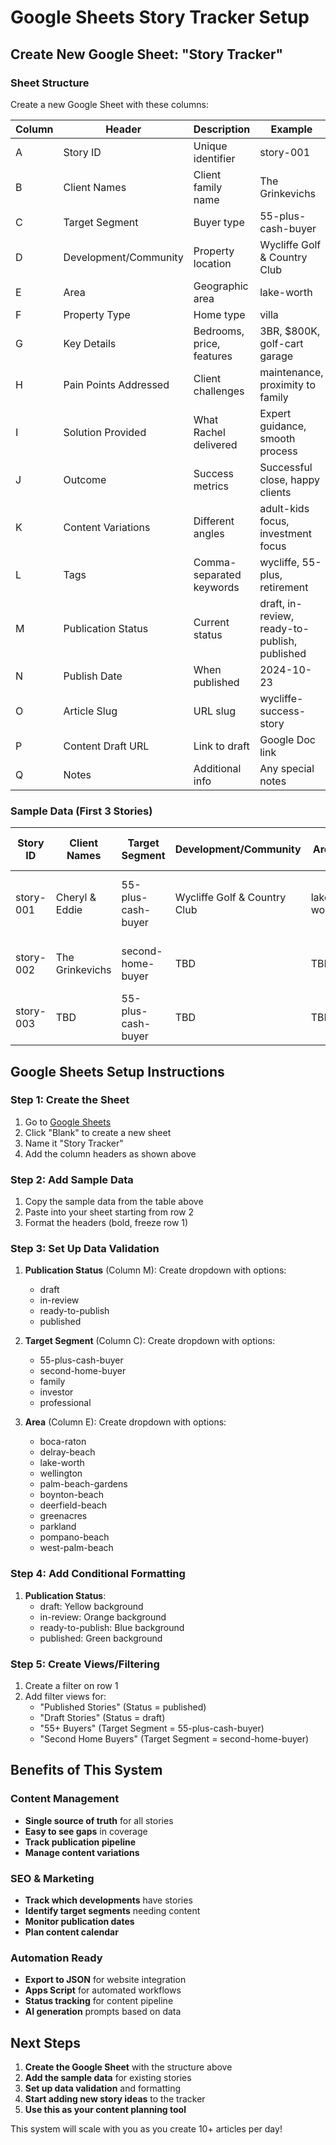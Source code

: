 # Google Sheets Story Tracker Setup

## Create New Google Sheet: "Story Tracker"

### Sheet Structure

Create a new Google Sheet with these columns:

| Column | Header | Description | Example |
|--------|--------|-------------|---------|
| A | Story ID | Unique identifier | story-001 |
| B | Client Names | Client family name | The Grinkevichs |
| C | Target Segment | Buyer type | 55-plus-cash-buyer |
| D | Development/Community | Property location | Wycliffe Golf & Country Club |
| E | Area | Geographic area | lake-worth |
| F | Property Type | Home type | villa |
| G | Key Details | Bedrooms, price, features | 3BR, $800K, golf-cart garage |
| H | Pain Points Addressed | Client challenges | maintenance, proximity to family |
| I | Solution Provided | What Rachel delivered | Expert guidance, smooth process |
| J | Outcome | Success metrics | Successful close, happy clients |
| K | Content Variations | Different angles | adult-kids focus, investment focus |
| L | Tags | Comma-separated keywords | wycliffe, 55-plus, retirement |
| M | Publication Status | Current status | draft, in-review, ready-to-publish, published |
| N | Publish Date | When published | 2024-10-23 |
| O | Article Slug | URL slug | wycliffe-success-story |
| P | Content Draft URL | Link to draft | Google Doc link |
| Q | Notes | Additional info | Any special notes |

### Sample Data (First 3 Stories)

| Story ID | Client Names | Target Segment | Development/Community | Area | Property Type | Key Details | Pain Points Addressed | Solution Provided | Outcome | Content Variations | Tags | Publication Status | Publish Date | Article Slug | Content Draft URL | Notes |
|----------|--------------|----------------|----------------------|------|---------------|-------------|---------------------|-------------------|---------|-------------------|------|-------------------|--------------|---------------|-------------------|-------|
| story-001 | Cheryl & Eddie | 55-plus-cash-buyer | Wycliffe Golf & Country Club | lake-worth | villa | 3BR, $800K, golf-cart garage | retirement transition, maintenance-free living | Expert guidance, smooth process | Successful close, happy clients | - | wycliffe, 55-plus, retirement, golf | published | 2024-10-23 | wycliffe-success-story | - | First success story |
| story-002 | The Grinkevichs | second-home-buyer | TBD | TBD | single-family | TBD, vacation home | multigenerational family needs | TBD | TBD | adult-kids focus, investment focus | nj-buyers, vacation-home, family | draft | - | grinkevich-vacation-home | - | New Jersey business owners |
| story-003 | TBD | 55-plus-cash-buyer | TBD | TBD | TBD | TBD | TBD | TBD | TBD | - | TBD | draft | - | TBD | - | Next story to develop |

## Google Sheets Setup Instructions

### Step 1: Create the Sheet
1. Go to [Google Sheets](https://sheets.google.com)
2. Click "Blank" to create a new sheet
3. Name it "Story Tracker"
4. Add the column headers as shown above

### Step 2: Add Sample Data
1. Copy the sample data from the table above
2. Paste into your sheet starting from row 2
3. Format the headers (bold, freeze row 1)

### Step 3: Set Up Data Validation
1. **Publication Status** (Column M): Create dropdown with options:
   - draft
   - in-review
   - ready-to-publish
   - published

2. **Target Segment** (Column C): Create dropdown with options:
   - 55-plus-cash-buyer
   - second-home-buyer
   - family
   - investor
   - professional

3. **Area** (Column E): Create dropdown with options:
   - boca-raton
   - delray-beach
   - lake-worth
   - wellington
   - palm-beach-gardens
   - boynton-beach
   - deerfield-beach
   - greenacres
   - parkland
   - pompano-beach
   - west-palm-beach

### Step 4: Add Conditional Formatting
1. **Publication Status**:
   - draft: Yellow background
   - in-review: Orange background
   - ready-to-publish: Blue background
   - published: Green background

### Step 5: Create Views/Filtering
1. Create a filter on row 1
2. Add filter views for:
   - "Published Stories" (Status = published)
   - "Draft Stories" (Status = draft)
   - "55+ Buyers" (Target Segment = 55-plus-cash-buyer)
   - "Second Home Buyers" (Target Segment = second-home-buyer)

## Benefits of This System

### Content Management
- **Single source of truth** for all stories
- **Easy to see gaps** in coverage
- **Track publication pipeline**
- **Manage content variations**

### SEO & Marketing
- **Track which developments** have stories
- **Identify target segments** needing content
- **Monitor publication dates**
- **Plan content calendar**

### Automation Ready
- **Export to JSON** for website integration
- **Apps Script** for automated workflows
- **Status tracking** for content pipeline
- **AI generation** prompts based on data

## Next Steps

1. **Create the Google Sheet** with the structure above
2. **Add the sample data** for existing stories
3. **Set up data validation** and formatting
4. **Start adding new story ideas** to the tracker
5. **Use this as your content planning tool**

This system will scale with you as you create 10+ articles per day!

